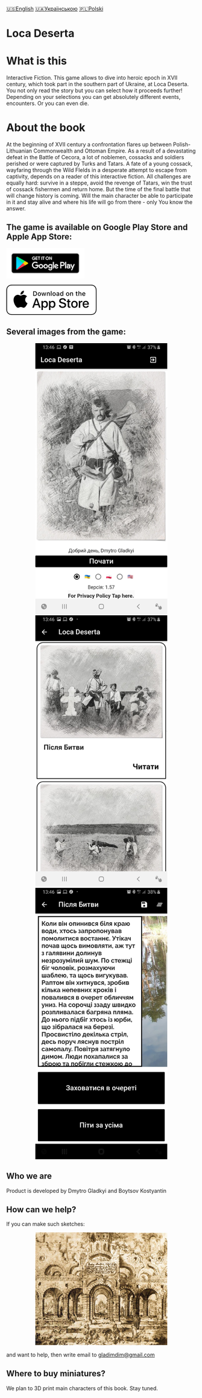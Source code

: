 [🇺🇸English](index_en.md)
[🇺🇦Українською](index.md)
[🇵🇱Polski](index_pl.md)

# Loca Deserta

# What is this

Interactive Fiction. This game allows to dive into heroic epoch in XVII century, which took part in the southern part of Ukraine, at Loca Deserta. You not only read the story but you can select how it proceeds further! Depending on your selections you can get absolutely different events, encounters. Or you can even die.


# About the book

At the beginning of XVII century a confrontation flares up between Polish-Lithuanian Commonwealth and Ottoman Empire. As a result of a devastating defeat in the Battle of Cecora, a lot of noblemen, cossacks and soldiers perished or were captured by Turks and Tatars. A fate of a young cossack, wayfaring through the Wild FIelds in a desperate attempt to escape from captivity, depends on a reader of this interactive fiction. All challenges are equally hard: survive in a steppe, avoid the revenge of Tatars, win the trust of cossack fishermen and return home. But the time of the final battle that will change history is coming. Will the main character be able to participate in it and stay alive and where his life will go from there - only You know the answer.

## The game is available on Google Play Store and Apple App Store:

[![Download from Google Play](images/play_store_badge.png)](https://play.google.com/store/apps/details?id=gladimdim.locadeserta)

[![Download from Apple App Store](images/appstore.svg)](https://apps.apple.com/ua/app/%D0%B4%D0%B8%D0%BA%D0%B5-%D0%BF%D0%BE%D0%BB%D0%B5/id1468068398)

## Several images from the game:

<p align="center">
  <img src="images/login_page.jpg" width="350">
  <img src="images/stories_page.jpg" width="350">
  <img src="images/passage_page.jpg" width="350">
</p>


## Who we are

Product is developed by Dmytro Gladkyi and Boytsov Kostyantin

## How can we help?

If you can make such sketches: 

<p align="center">
  <img src="vesterfeld_example.jpg" width="350">
</p>

and want to help, then write email to gladimdim@gmail.com

## Where to buy miniatures?

We plan to 3D print main characters of this book. Stay tuned.

